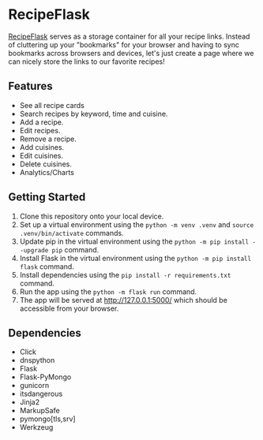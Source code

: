 # RecipeFlask

[RecipeFlask](https://recipeflask-pochiman.herokuapp.com/) serves as a storage container for all your recipe links.  Instead of cluttering up your "bookmarks" for your browser and having to sync bookmarks across browsers and devices, let's just create a page where we can nicely store the links to our favorite recipes!

## Features

- See all recipe cards
- Search recipes by keyword, time and cuisine.
- Add a recipe.
- Edit recipes.
- Remove a recipe.
- Add cuisines.
- Edit cuisines.
- Delete cuisines.
- Analytics/Charts

## Getting Started

1. Clone this repository onto your local device.
2. Set up a virtual environment using the `python -m venv .venv` and `source .venv/bin/activate` commands.
3. Update pip in the virtual environment using the `python -m pip install --upgrade pip` command.
4. Install Flask in the virtual environment using the `python -m pip install flask` command.
5. Install dependencies using the `pip install -r requirements.txt` command.
6. Run the app using the `python -m flask run` command.
7. The app will be served at <http://127.0.0.1:5000/> which should be accessible from your browser.

## Dependencies

- Click
- dnspython
- Flask
- Flask-PyMongo
- gunicorn
- itsdangerous
- Jinja2
- MarkupSafe
- pymongo[tls,srv]
- Werkzeug
